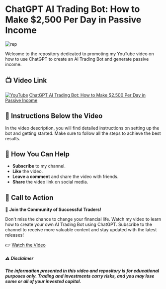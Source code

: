 
# ChatGPT AI Trading Bot: How to Make $2,500 Per Day in Passive Income

![rep](https://i.ibb.co/85fJGcN/rep.png)

Welcome to the repository dedicated to promoting my YouTube video on how to use ChatGPT to create an AI Trading Bot and generate passive income.

## 📺 Video Link
[![YouTube](https://img.icons8.com/ios-filled/24/000000/youtube-play.png)](https://youtu.be/v0-GjIm0HD0) [ChatGPT AI Trading Bot: How to Make $2,500 Per Day in Passive Income](https://youtu.be/v0-GjIm0HD0)

## 📖 Instructions Below the Video
In the video description, you will find detailed instructions on setting up the bot and getting started. Make sure to follow all the steps to achieve the best results.

## 🚀 How You Can Help
- **Subscribe** to my channel.
- **Like** the video.
- **Leave a comment** and share the video with friends.
- **Share** the video link on social media.

## 📢 Call to Action
🌟 **Join the Community of Successful Traders!**

Don't miss the chance to change your financial life. Watch my video to learn how to create your own AI Trading Bot using ChatGPT. Subscribe to the channel to receive more valuable content and stay updated with the latest releases!

👉 [Watch the Video](https://youtu.be/v0-GjIm0HD0)

##### ⚠️ Disclaimer
##### The information presented in this video and repository is for educational purposes only. Trading and investments carry risks, and you may lose some or all of your invested capital.
